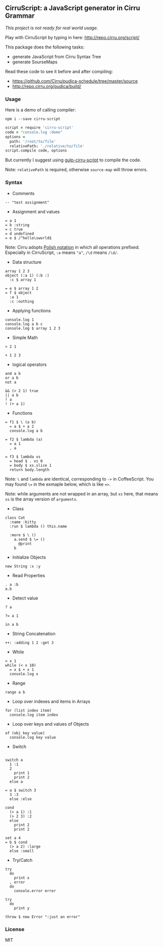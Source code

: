 
CirruScript: a JavaScript generator in Cirru Grammar
------

*This project is not ready for real world usage.*

Play with CirruScript by typing in here: http://repo.cirru.org/script/

This package does the following tasks:

* generate JavaScript from Cirru Syntax Tree
* generate SourseMaps

Read these code to see it before and after compiling:

* https://github.com/Cirru/pudica-schedule/tree/master/source
* http://repo.cirru.org/pudica/build/

### Usage

Here is a demo of calling compiler:

```
npm i --save cirru-script
```

```coffee
script = require 'cirru-script'
code = "console.log :demo"
options =
  path: '/root/to/file'
  relativePath: './relative/to/file'
script.compile code, options
```

But currently I suggest using [gulp-cirru-script][gulp] to compile the code.

[gulp]: https://github.com/Cirru/gulp-cirru-script

Note: `relativePath` is required, otherwise `source-map` will throw errors.

### Syntax

* Comments

```cirru
-- "test assignment"
```

* Assignment and values

```cirru
= a 1
= b :string
= c true
= d undefined
= e $ /^hello\sworld$
```

Note: Cirru adopts [Polish notation][PN] in which all operations prefixed.
Especially in CirruScript, `:a` means `"a"`, `/\d` means `/\d/`.

[PN]: http://en.wikipedia.org/wiki/Polish_notation

* Data structure

```cirru
array 1 2 3
object (:a 1) (:b :)
  :c $ array 1

= e $ array 1 2
= f $ object
  :a 1
  :c :nothing
```

* Applying functions

```cirru
console.log 1
console.log a b c
console.log $ array 1 2 3
```

* Simple Math

```cirru
> 2 1

+ 1 2 3
```

* logical operators

```
and a b
or a b
not a

&& (> 2 1) true
|| a b
! a
! (+ a 1)
```

* Functions

```cirru
= f1 $ \ (a b)
  = a $ + a 2
  console.log a b

= f2 $ lambda (a)
  = a 1
  , a

= f3 $ lambda xs
  = head $ . xs 0
  = body $ xs.slice 1
  return body.length
```

Note: `\` and `lambda` are identical, corresponding to `->` in CoffeeScript.
You may found `\=` in the exmaple below, which is like `=>`.

Note: while arguments are not wrapped in an array, but `xs` here,
that means `xs` is the array version of `arguments`.

* Class

```cirru
class Cat
  :name :kitty
  :run $ lambda () this.name

  :more $ \ ()
    a.send $ \= ()
      @print
    b
```

* Initialize Objects

```cirru
new String :x :y
```

* Read Properties

```cirru
. a :b
a.b
```

* Detect value

```cirru
? a

?= a 1

in a b
```

* String Concatenation

```cirru
++: :adding 1 2 :get 3
```

* While

```cirru
= x 1
while (< x 10)
  = x $ + x 1
  console.log x
```

* Range

```cirru
range a b
```

* Loop over indexes and items in Arrays

```cirru
for (list index item)
  console.log item index
```

* Loop over keys and values of Objects

```cirru
of (obj key value)
  console.log key value
```

* Switch

```cirru

switch a
  1 :1
  2
    print 1
    print 2
  else a

= a $ switch 3
  3 :3
  else :else

cond
  (> a 1) :1
  (> 2 3) :2
  else
    print 2
    print 2

set a 4
= b $ cond
  (> a 2) :large
  else :small
```

* Try/Catch

```cirru
try
  do
    print x
  , error
  do
    console.error error

try
  do
    print y

throw $ new Error ":just an error"
```

### License

MIT